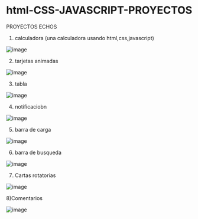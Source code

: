 # html-CSS-JAVASCRIPT-PROYECTOS
PROYECTOS ECHOS 
1) calculadora (una calculadora usando html,css,javascript)

![image](https://user-images.githubusercontent.com/105935224/176458051-8b45801e-3c58-458b-86eb-366f71629933.png)

2) tarjetas animadas

![image](https://user-images.githubusercontent.com/105935224/176934553-a17f46cb-b9da-4e42-afa5-6ce10afbf498.png)

3) tabla 

![image](https://user-images.githubusercontent.com/105935224/177186829-84b07725-b111-4ff3-9101-4b6296a3ba94.png)

4) notificaciobn

![image](https://user-images.githubusercontent.com/105935224/177341682-dc5240c3-7e74-4b52-98fa-328ca5026dbb.png)

5) barra de carga 

![image](https://user-images.githubusercontent.com/105935224/177341871-1d2ba384-c8d8-4c8d-9fd2-939a5d8f982a.png)

6) barra de busqueda

![image](https://user-images.githubusercontent.com/105935224/177597539-1429a0f6-20c3-4b3d-a2a9-35b6a52dd093.png)

7) Cartas rotatorias 

![image](https://user-images.githubusercontent.com/105935224/178035035-b1302e8d-0bb1-46e7-a14e-ae0dbe0dcd9f.png)

8)Comentarios

![image](https://user-images.githubusercontent.com/105935224/178788220-13345d5e-c2e0-486a-a299-86545a034e6d.png)

